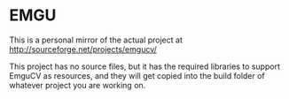 # EMGU
This is a personal mirror of the actual project at http://sourceforge.net/projects/emgucv/

This project has no source files, but it has the required libraries to support EmguCV as resources, and they will get copied into the build folder of whatever project you are working on.
